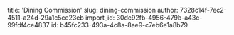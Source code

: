 title: 'Dining Commission'
slug: dining-commission
author: 7328c14f-7ec2-4511-a24d-29a1c5ce23eb
import_id: 30dc92fb-4956-479b-a43c-99fdf4ce4837
id: b45fc233-493a-4c8a-8ae9-c7eb6e1a8b79
